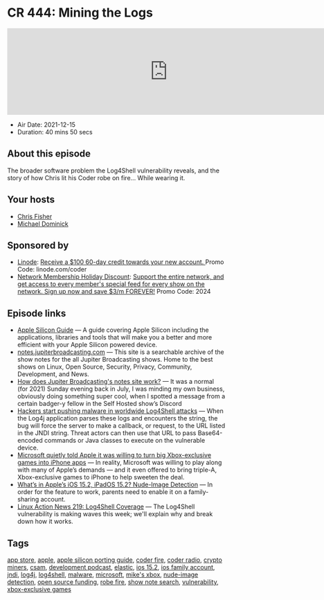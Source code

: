 # CR 444: Mining the Logs

<iframe src="https://player.fireside.fm/v2/MLf2ZzhC+iGvo1j7n?theme=dark" width="740" height="200" frameborder="0" scrolling="no"></iframe>

* Air Date: 2021-12-15
* Duration: 40 mins 50 secs

## About this episode

The broader software problem the Log4Shell vulnerability reveals, and the story of how Chris lit his Coder robe on fire... While wearing it.

## Your hosts
* [Chris Fisher](https://coder.show/hosts/chrislas)
* [Michael Dominick](https://coder.show/hosts/michael)

## Sponsored by

  * [Linode](https://linode.com/coder): [Receive a $100 60-day credit towards your new account. ](https://linode.com/coder) Promo Code: linode.com/coder
  * [Network Membership Holiday Discount](https://jupitersignal.memberful.com/checkout?plan=74364&coupon=2024): [Support the entire network, and get access to every member's special feed for every show on the network. Sign up now and save $3/m FOREVER!](https://jupitersignal.memberful.com/checkout?plan=74364&coupon=2024) Promo Code: 2024



## Episode links

  * [Apple Silicon Guide](https://github.com/mikeroyal/Apple-Silicon-Guide "Apple Silicon Guide") — A guide covering Apple Silicon including the applications, libraries and tools that will make you a better and more efficient with your Apple Silicon powered device.
  * [notes.jupiterbroadcasting.com](https://notes.jupiterbroadcasting.com/ "notes.jupiterbroadcasting.com") — This site is a searchable archive of the show notes for the all Jupiter Broadcasting shows. Home to the best shows on Linux, Open Source, Security, Privacy, Community, Development, and News.
  * [How does Jupiter Broadcasting's notes site work?](https://theorangeone.net/posts/jb-notes/ "How does Jupiter Broadcasting's notes site work?") — It was a normal (for 2021) Sunday evening back in July, I was minding my own business, obviously doing something super cool, when I spotted a message from a certain badger-y fellow in the Self Hosted show’s Discord
  * [Hackers start pushing malware in worldwide Log4Shell attacks](https://www.bleepingcomputer.com/news/security/hackers-start-pushing-malware-in-worldwide-log4shell-attacks/ "Hackers start pushing malware in worldwide Log4Shell attacks") — When the Log4j application parses these logs and encounters the string, the bug will force the server to make a callback, or request, to the URL listed in the JNDI string. Threat actors can then use that URL to pass Base64-encoded commands or Java classes to execute on the vulnerable device. 
  * [Microsoft quietly told Apple it was willing to turn big Xbox-exclusive games into iPhone apps](https://www.theverge.com/2021/12/9/22826297/microsoft-xbox-xcloud-streaming-exclusives-iphone-ipad-gamepas "Microsoft quietly told Apple it was willing to turn big Xbox-exclusive games into iPhone apps") — In reality, Microsoft was willing to play along with many of Apple’s demands — and it even offered to bring triple-A, Xbox-exclusive games to iPhone to help sweeten the deal. 
  * [What’s in Apple’s iOS 15.2, iPadOS 15.2? Nude-Image Detection](https://www.bloomberg.com/news/newsletters/2021-12-12/what-s-in-apple-s-ios-15-2-ipados-15-2-nude-image-detection-legacy-contacts-kx3m3nmb "What’s in Apple’s iOS 15.2, iPadOS 15.2? Nude-Image Detection") — In order for the feature to work, parents need to enable it on a family-sharing account. 
  * [Linux Action News 219: Log4Shell Coverage](https://linuxactionnews.com/219 "Linux Action News 219: Log4Shell Coverage") — The Log4Shell vulnerability is making waves this week; we'll explain why and break down how it works.



## Tags

[app store](https://coder.show/tags/app%20store), [apple](https://coder.show/tags/apple), [apple silicon porting guide](https://coder.show/tags/apple%20silicon%20porting%20guide), [coder fire](https://coder.show/tags/coder%20fire), [coder radio](https://coder.show/tags/coder%20radio), [crypto miners](https://coder.show/tags/crypto%20miners), [csam](https://coder.show/tags/csam), [development podcast](https://coder.show/tags/development%20podcast), [elastic](https://coder.show/tags/elastic), [ios 15.2](https://coder.show/tags/ios%2015.2), [ios family account](https://coder.show/tags/ios%20family%20account), [jndi](https://coder.show/tags/jndi), [log4j](https://coder.show/tags/log4j), [log4shell](https://coder.show/tags/log4shell), [malware](https://coder.show/tags/malware), [microsoft](https://coder.show/tags/microsoft), [mike's xbox](https://coder.show/tags/mike's%20xbox), [nude-image detection](https://coder.show/tags/nude-image%20detection), [open source funding](https://coder.show/tags/open%20source%20funding), [robe fire](https://coder.show/tags/robe%20fire), [show note search](https://coder.show/tags/show%20note%20search), [vulnerability](https://coder.show/tags/vulnerability), [xbox-exclusive games](https://coder.show/tags/xbox-exclusive%20games)